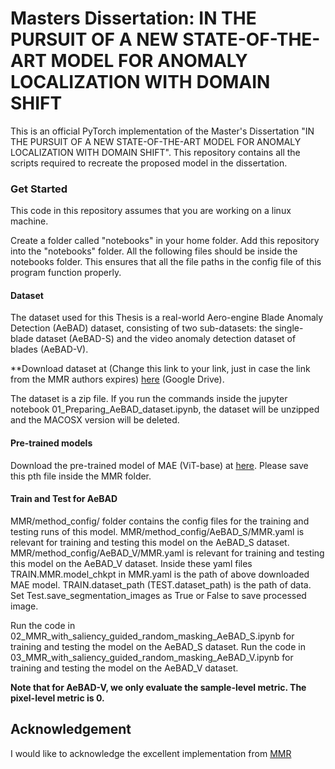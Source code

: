 # Masters Dissertation: IN THE PURSUIT OF A NEW STATE-OF-THE-ART MODEL FOR ANOMALY LOCALIZATION WITH DOMAIN SHIFT

This is an official PyTorch implementation of the Master's Dissertation "IN THE PURSUIT OF A NEW STATE-OF-THE-ART MODEL FOR ANOMALY LOCALIZATION WITH DOMAIN SHIFT".
This repository contains all the scripts required to recreate the proposed model in the dissertation.


### Get Started

This code in this repository assumes that you are working on a linux machine.

Create a folder called "notebooks" in your home folder. Add this repository into the "notebooks" folder. All the following files should be inside the notebooks folder. This ensures that all the file paths in the config file of this program function properly.

#### Dataset

The dataset used for this Thesis is a real-world Aero-engine Blade Anomaly Detection (AeBAD) dataset, consisting of two sub-datasets: the single-blade dataset (AeBAD-S) and the video anomaly detection dataset of blades (AeBAD-V).

**Download dataset at (Change this link to your link, just in case the link from the MMR authors expires) [here](https://drive.google.com/file/d/14wkZAFFeudlg0NMFLsiGwS0E593b-lNo/view?usp=share_link) (Google Drive).

The dataset is a zip file. If you run the commands inside the jupyter notebook 01_Preparing_AeBAD_dataset.ipynb, the dataset will be unzipped and the MACOSX version will be deleted.


#### Pre-trained models

Download the pre-trained model of MAE (ViT-base) at [here](https://dl.fbaipublicfiles.com/mae/visualize/mae_visualize_vit_base.pth).
Please save this pth file inside the MMR folder.

#### Train and Test for AeBAD

MMR/method_config/ folder contains the config files for the training and testing runs of this model. 
MMR/method_config/AeBAD_S/MMR.yaml is relevant for training and testing this model on the AeBAD_S dataset. 
MMR/method_config/AeBAD_V/MMR.yaml is relevant for training and testing this model on the AeBAD_V dataset. 
Inside these yaml files TRAIN.MMR.model_chkpt in MMR.yaml is the path of above downloaded MAE model. TRAIN.dataset_path (TEST.dataset_path) is the path of data.
Set Test.save_segmentation_images as True or False to save processed image.

Run the code in 02_MMR_with_saliency_guided_random_masking_AeBAD_S.ipynb for training and testing the model on the AeBAD_S dataset.
Run the code in 03_MMR_with_saliency_guided_random_masking_AeBAD_V.ipynb for training and testing the model on the AeBAD_V dataset.

**Note that for AeBAD-V, we only evaluate the sample-level metric. The pixel-level metric is 0.**

## Acknowledgement
I would like to acknowledge the excellent implementation from [MMR](https://github.com/zhangzilongc/MMR)


